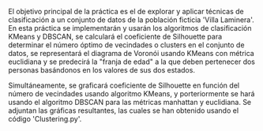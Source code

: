 

El objetivo principal de la práctica es el de explorar y aplicar técnicas de clasificación a un conjunto de datos de la población ficticia 'Villa Laminera'. En esta práctica se implementarán y usarán los algoritmos de clasificación KMeans y DBSCAN, se calculará el coeficiente de Silhouette para determinar el número óptimo de vecindades o clusters en el conjunto de datos, se representará el diagrama de Voronói usando KMeans con métrica euclidiana y se predecirá la "franja de edad" a la que deben pertenecer dos personas basándonos en los valores de sus dos
estados. 

Simultáneamente, se graficará coeficiente de Silhouette en función del número de vecindades usando algoritmo KMeans, y porteriormente se hará usando el algoritmo DBSCAN para las métricas manhattan y euclidiana. Se adjuntan las gráficas resultantes, las cuales se han obtenido usando el código 'Clustering.py'.
